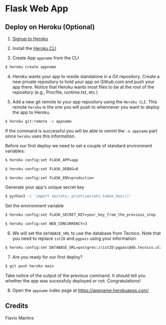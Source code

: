 # Flask Web App

## Deploy on Heroku (Optional)

1. [Signup to Heroku](https://signup.heroku.com/)

2. Install the [Heroku CLI](https://devcenter.heroku.com/articles/heroku-cli#install-the-heroku-cli)

3. Create App `appname` from the CLI

```bash
$ heroku create appname
```

4. Heroku wants your app to reside standalone in a Git repository. Create a new private repository to hold your app on Github.com and push your app there. Notice that Heroku wants most files to be at the root of the repository (e.g., Procfile, runtime.txt, etc.)

5. Add a new git remote to your app repository using the `Heroku CLI`. This remote `heroku` is the one you will push to whennever you want to deploy the app to Heroku.

```bash
$ heroku git:remote -a appname
```

If the command is successful you will be able to ommit the `-a appname` part since `heroku` uses this information.

Before our first deploy we need to set a couple of standard environment variables:
```bash
$ heroku config:set FLASK_APP=app
```

```bash
$ heroku config:set FLASK_DEBUG=0
```

```bash
$ heroku config:set FLASK_ENV=production
```

Generate your app's unique secret key

```bash
$ python3 -c 'import secrets; print(secrets.token_hex())'
```

Set the environment variable 

```bash
$ heroku config:set FLASK_SECRET_KEY=your_key_from_the_previous_step
```

```bash
$ heroku config:set WEB_CONCURRENCY=3
```

6. We will set the `DATABASE_URL` to use the database from Tecnico. Note that you need to replace `istID` and `pgpass` using your information.

```bash
$ heroku config:set DATABASE_URL=postgres://istID:pgpass@db.tecnico.ulisboa.pt/istID
```

7. Are you ready for our first deploy?

```bash
$ git push heroku main
```

Take notice of the output of the previous command. It should tell you whether the app was sucessfuly deployed or not. Congratulations!

8. Open the `appname` index page at https://appname.herokuapps.com/

## Credits

Flavio Martins